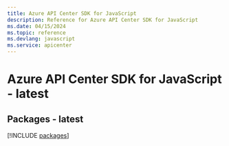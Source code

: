 ```yaml
---
title: Azure API Center SDK for JavaScript
description: Reference for Azure API Center SDK for JavaScript
ms.date: 04/15/2024
ms.topic: reference
ms.devlang: javascript
ms.service: apicenter
---
```

# Azure API Center SDK for JavaScript - latest
## Packages - latest
[!INCLUDE [packages](api-center-index.md)]